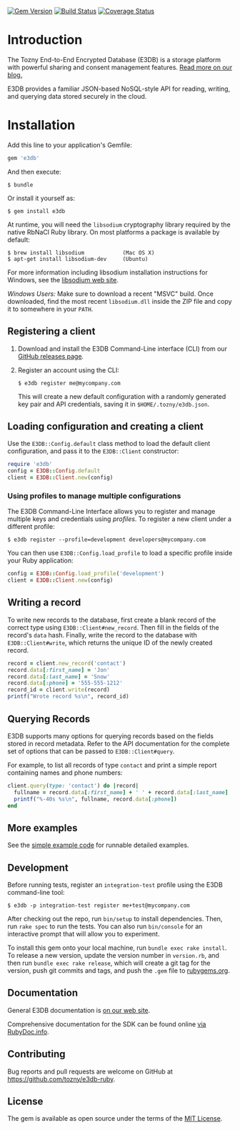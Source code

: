 [![Gem Version][gem-image]][gem-url] [![Build Status][travis-image]][travis-url] [![Coverage Status][coveralls-image]][coveralls-url]

# Introduction

The Tozny End-to-End Encrypted Database (E3DB) is a storage platform
with powerful sharing and consent management features.
[Read more on our blog.](https://tozny.com/blog/announcing-project-e3db-the-end-to-end-encrypted-database/)

E3DB provides a familiar JSON-based NoSQL-style API for reading, writing,
and querying data stored securely in the cloud.

# Installation

Add this line to your application's Gemfile:

```ruby
gem 'e3db'
```

And then execute:

    $ bundle

Or install it yourself as:

    $ gem install e3db

At runtime, you will need the `libsodium` cryptography library
required by the native RbNaCl Ruby library. On most platforms
a package is available by default:

```shell
$ brew install libsodium            (Mac OS X)
$ apt-get install libsodium-dev     (Ubuntu)
```

For more information including libsodium installation instructions
for Windows, see the [libsodium web site](https://download.libsodium.org/doc/installation/).

_Windows Users:_ Make sure to download a recent "MSVC" build. Once downloaded, find the most recent `libsodium.dll` inside the ZIP file and copy it to somewhere in your `PATH`.

## Registering a client

1. Download and install the E3DB Command-Line interface (CLI) from our
   [GitHub releases page](https://github.com/tozny/e3db-go/releases).

2. Register an account using the CLI:

   ```shell
   $ e3db register me@mycompany.com
   ```

   This will create a new default configuration with a randomly
   generated key pair and API credentials, saving it in `$HOME/.tozny/e3db.json`.

## Loading configuration and creating a client

Use the `E3DB::Config.default` class method to load the default
client configuration, and pass it to the `E3DB::Client` constructor:

```ruby
require 'e3db'
config = E3DB::Config.default
client = E3DB::Client.new(config)
```

### Using profiles to manage multiple configurations

The E3DB Command-Line Interface allows you to register and manage
multiple keys and credentials using _profiles_. To register a new
client under a different profile:

```shell
$ e3db register --profile=development developers@mycompany.com
```

You can then use `E3DB::Config.load_profile` to load a specific profile
inside your Ruby application:

```ruby
config = E3DB::Config.load_profile('development')
client = E3DB::Client.new(config)
```

## Writing a record

To write new records to the database, first create a blank record
of the correct type using `E3DB::Client#new_record`. Then fill in
the fields of the record's `data` hash. Finally, write the record
to the database with `E3DB::Client#write`, which returns the
unique ID of the newly created record.

```ruby
record = client.new_record('contact')
record.data[:first_name] = 'Jon'
record.data[:last_name] = 'Snow'
record.data[:phone] = '555-555-1212'
record_id = client.write(record)
printf("Wrote record %s\n", record_id)
```

## Querying Records

E3DB supports many options for querying records based on the fields
stored in record metadata. Refer to the API documentation for the
complete set of options that can be passed to `E3DB::Client#query`.

For example, to list all records of type `contact` and print a
simple report containing names and phone numbers:

```ruby
client.query(type: 'contact') do |record|
  fullname = record.data[:first_name] + ' ' + record.data[:last_name]
  printf("%-40s %s\n", fullname, record.data[:phone])
end
```

## More examples
See the [simple example code](examples/simple.rb) for runnable detailed examples.

## Development

Before running tests, register an `integration-test` profile using
the E3DB command-line tool:

```shell
$ e3db -p integration-test register me+test@mycompany.com
```

After checking out the repo, run `bin/setup` to install dependencies. Then,
run `rake spec` to run the tests. You can also run `bin/console` for an
interactive prompt that will allow you to experiment.

To install this gem onto your local machine, run `bundle exec rake install`.
To release a new version, update the version number in `version.rb`, and
then run `bundle exec rake release`, which will create a git tag for the
version, push git commits and tags, and push the `.gem` file to
[rubygems.org](https://rubygems.org).

## Documentation

General E3DB documentation is [on our web site](https://tozny.com/documentation/e3db/).

Comprehensive documentation for the SDK can be found online [via RubyDoc.info](http://www.rubydoc.info/gems/e3db/1.0.0).

## Contributing

Bug reports and pull requests are welcome on GitHub at https://github.com/tozny/e3db-ruby.

## License

The gem is available as open source under the terms of the [MIT License](http://opensource.org/licenses/MIT).

[gem-image]: https://badge.fury.io/rb/e3db.svg
[gem-url]: https://rubygems.org/gems/e3db
[travis-image]: https://travis-ci.org/tozny/e3db-ruby.svg?branch=master
[travis-url]: https://travis-ci.org/tozny/e3db-ruby
[coveralls-image]: https://coveralls.io/repos/github/tozny/e3db-ruby/badge.svg?branch=master
[coveralls-url]: https://coveralls.io/github/tozny/e3db-ruby